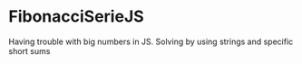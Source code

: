 # FibonacciSerieJS
Having trouble with big numbers in JS. Solving by using strings and specific short sums
